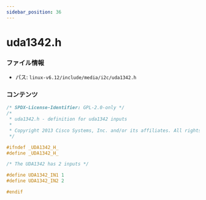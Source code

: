 ```yaml
---
sidebar_position: 36
---
```

# uda1342.h

### ファイル情報

- パス: `linux-v6.12/include/media/i2c/uda1342.h`

### コンテンツ

```h
/* SPDX-License-Identifier: GPL-2.0-only */
/*
 * uda1342.h - definition for uda1342 inputs
 *
 * Copyright 2013 Cisco Systems, Inc. and/or its affiliates. All rights reserved.
 */

#ifndef _UDA1342_H_
#define _UDA1342_H_

/* The UDA1342 has 2 inputs */

#define UDA1342_IN1 1
#define UDA1342_IN2 2

#endif

```
